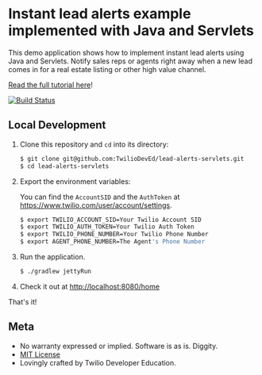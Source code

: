 # Instant lead alerts example implemented with Java and Servlets

This demo application shows how to implement instant lead alerts using Java and
Servlets. Notify sales reps or agents right away when a new lead comes in for
a real estate listing or other high value channel.

[Read the full tutorial here](https://www.twilio.com/docs/tutorials/walkthrough/lead-alerts/java/servlets)!

[![Build Status](https://travis-ci.org/TwilioDevEd/lead-alerts-servlets.svg)](https://travis-ci.org/TwilioDevEd/lead-alerts-servlets)

## Local Development

1. Clone this repository and `cd` into its directory:
   ```bash
   $ git clone git@github.com:TwilioDevEd/lead-alerts-servlets.git
   $ cd lead-alerts-servlets
   ```

1. Export the environment variables:

   You can find the `AccountSID` and the `AuthToken` at https://www.twilio.com/user/account/settings.
   ```bash
   $ export TWILIO_ACCOUNT_SID=Your Twilio Account SID
   $ export TWILIO_AUTH_TOKEN=Your Twilio Auth Token
   $ export TWILIO_PHONE_NUMBER=Your Twilio Phone Number
   $ export AGENT_PHONE_NUMBER=The Agent's Phone Number
   ```

1. Run the application.
   ```bash
   $ ./gradlew jettyRun
   ```

1. Check it out at [http://localhost:8080/home](http://localhost:8080/home)

That's it!

## Meta

* No warranty expressed or implied. Software is as is. Diggity.
* [MIT License](http://www.opensource.org/licenses/mit-license.html)
* Lovingly crafted by Twilio Developer Education.
